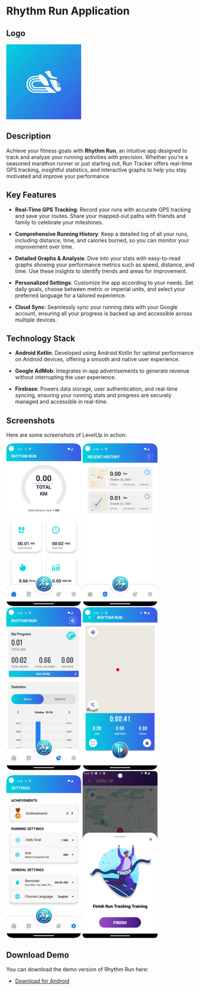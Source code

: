 # Rhythm Run Application

## Logo
  <img src="./readme/ic_app.png" width="200"/>

## Description

Achieve your fitness goals with **Rhythm Run**, an intuitive app designed to track and analyze your running activities with precision. Whether you're a seasoned marathon runner or just starting out, Run Tracker offers real-time GPS tracking, insightful statistics, and interactive graphs to help you stay motivated and improve your performance.

## Key Features

- **Real-Time GPS Tracking**: Record your runs with accurate GPS tracking and save your routes. Share your mapped-out paths with friends and family to celebrate your milestones.

- **Comprehensive Running History**: Keep a detailed log of all your runs, including distance, time, and calories burned, so you can monitor your improvement over time.

- **Detailed Graphs & Analysis**: Dive into your stats with easy-to-read graphs showing your performance metrics such as speed, distance, and time. Use these insights to identify trends and areas for improvement.

- **Personalized Settings**: Customize the app according to your needs. Set daily goals, choose between metric or imperial units, and select your preferred language for a tailored experience.

- **Cloud Sync**: Seamlessly sync your running data with your Google account, ensuring all your progress is backed up and accessible across multiple devices.

## Technology Stack

- **Android Kotlin**: Developed using Android Kotlin for optimal performance on Android devices, offering a smooth and native user experience.

- **Google AdMob**: Integrates in-app advertisements to generate revenue without interrupting the user experience.

- **Firebase**: Powers data storage, user authentication, and real-time syncing, ensuring your running stats and progress are securely managed and accessible in real-time.

## Screenshots

Here are some screenshots of LevelUp in action:
<div>
  <img src="./readme/image0.png" width="200"/>
  <img src="./readme/image1.png" width="200"/>
  <img src="./readme/image2.png" width="200"/>
  <img src="./readme/image4.png" width="200"/>
  <img src="./readme/image3.png" width="200"/>
  <img src="./readme/image5.png" width="200"/>
</div>

## Download Demo

You can download the demo version of Rhythm Run here:

- [Download for Android](https://drive.google.com/file/d/1vBN7oXq7UIYGQQt223WEBYqigVw04N9L/view?usp=sharing)

